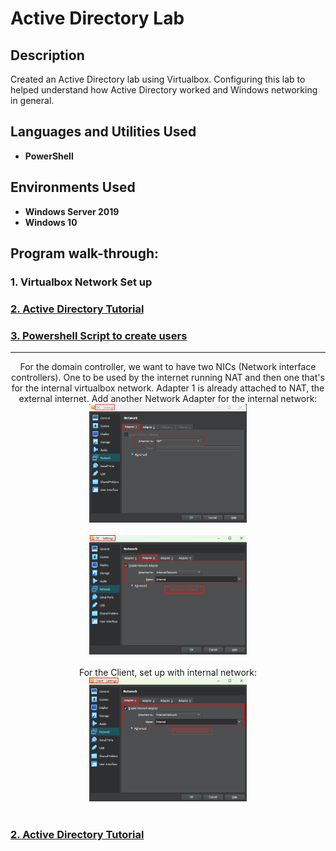 <h1>Active Directory Lab</h1>

<h2>Description</h2> Created an Active Directory lab using Virtualbox. Configuring this lab to helped understand how Active Directory worked and Windows networking in general. <br />

<h2>Languages and Utilities Used</h2>

- <b>PowerShell</b>

<h2>Environments Used </h2>

- <b>Windows Server 2019</b>
- <b>Windows 10</b>

<h2>Program walk-through:</h2>

<h3>1. Virtualbox Network Set up</h3>
<h3><a href="https://github.com/shaolin-diamonds/ActiveDirectoryLab/blob/main/ADLab.md" target="_blank">2. Active Directory Tutorial</a></h3>
<h3><a href="https://github.com/shaolin-diamonds/ActiveDirectoryLab/blob/main/VM.md" target="_blank">3. Powershell Script to create users</a></h3>
<hr>
<p align="center"> 
For the domain controller, we want to have two NICs (Network interface controllers). One to be used by the internet running NAT and then one that's for the internal virtualbox network. Adapter 1 is already attached to NAT, the external internet. Add another Network Adapter for the internal network: <br/> 
<img src="https://github.com/shaolin-diamonds/ActiveDirectoryLab/blob/13174afefe14ce89cf3935db7713d742cd2012e1/ActiveDirectory/002_DC%20first%20network%20connection.png" height="50%" width="50%" alt="Active Directory Steps"/>  
<br /> 
<br /> 
<img src="https://github.com/shaolin-diamonds/ActiveDirectoryLab/blob/13174afefe14ce89cf3935db7713d742cd2012e1/ActiveDirectory/003_DC%20second%20network%20connection.png" height="50%" width="50%" alt="Active Directory Steps"/> 
<br /> 
<br /> 
For the Client, set up with internal network: <br/> 
<img src="https://github.com/shaolin-diamonds/ActiveDirectoryLab/blob/13174afefe14ce89cf3935db7713d742cd2012e1/ActiveDirectory/006_Client%20connect%20to%20internal.png" height="50%" width="50%" alt="Active Directory Steps"/> 
<br /> 
<br />
<h3><a href="https://github.com/shaolin-diamonds/ActiveDirectoryLab/blob/main/ADLab.md" target="_blank">2. Active Directory Tutorial</a></h3>
</p>
